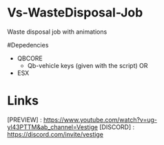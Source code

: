 # Vs-WasteDisposal-Job
Waste disposal job with animations

#Depedencies
- QBCORE
  - Qb-vehicle keys (given with the script)
OR
- ESX

# Links
[PREVIEW] : https://www.youtube.com/watch?v=ug-yl43PTTM&ab_channel=Vestige
[DISCORD] : https://discord.com/invite/vestige
